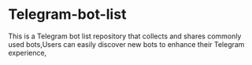 # Telegram-bot-list
This is a Telegram bot list repository that collects and shares commonly used bots,Users can easily discover new bots to enhance their Telegram experience,
